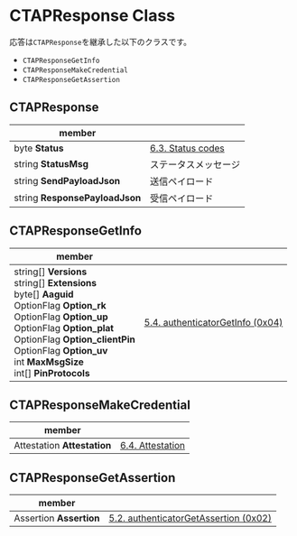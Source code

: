 # CTAPResponse Class

応答は`CTAPResponse`を継承した以下のクラスです。

- `CTAPResponseGetInfo`
- `CTAPResponseMakeCredential`
- `CTAPResponseGetAssertion`



## CTAPResponse

| member |      |
| ------------------------------ | ---- |
| byte **Status**                | [6.3. Status codes](https://fidoalliance.org/specs/fido-v2.0-ps-20190130/fido-client-to-authenticator-protocol-v2.0-ps-20190130.html#error-responses) |
| string **StatusMsg**           | ステータスメッセージ |
| string **SendPayloadJson** | 送信ペイロード |
| string **ResponsePayloadJson** | 受信ペイロード |



## CTAPResponseGetInfo

| member |      |
| ------------------------------ | ---- |
| string[] **Versions**<br/>string[] **Extensions**<br/>byte[] **Aaguid**<br/>OptionFlag **Option_rk**<br/>OptionFlag **Option_up**<br/>OptionFlag **Option_plat**<br/>OptionFlag **Option_clientPin**<br/>OptionFlag **Option_uv**<br/>int **MaxMsgSize**<br/>int[] **PinProtocols** | [5.4. authenticatorGetInfo (0x04)](https://fidoalliance.org/specs/fido-v2.0-ps-20190130/fido-client-to-authenticator-protocol-v2.0-ps-20190130.html#authenticatorGetInfo) |



## CTAPResponseMakeCredential

| member                      |                                                              |
| --------------------------- | ------------------------------------------------------------ |
| Attestation **Attestation** | [6.4. Attestation](https://www.w3.org/TR/webauthn/#sctn-attestation) |



## CTAPResponseGetAssertion

| member                  |                                                              |
| ----------------------- | ------------------------------------------------------------ |
| Assertion **Assertion** | [5.2. authenticatorGetAssertion (0x02)](https://fidoalliance.org/specs/fido-v2.0-ps-20190130/fido-client-to-authenticator-protocol-v2.0-ps-20190130.html#authenticatorGetAssertion) |